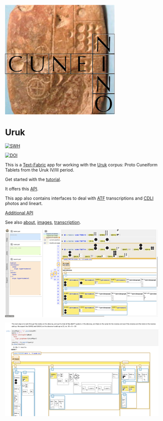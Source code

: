 ![logo](code/static/logo.png)

# Uruk

[![SWH](https://archive.softwareheritage.org/badge/origin/https://github.com/annotation/app-uruk/)](https://archive.softwareheritage.org/browse/origin/https://github.com/annotation/app-uruk/)

[![DOI](https://zenodo.org/badge/161639327.svg)](https://zenodo.org/badge/latestdoi/161639327)

This is a
[Text-Fabric](https://github.com/annotation/text-fabric) app
for working with the
[Uruk](https://github.com/Nino-cunei/uruk) corpus: Proto Cuneiform Tablets from the Uruk IV/III period.

Get started with the
[tutorial](https://nbviewer.jupyter.org/github/annotation/tutorials/blob/master/uruk/start.ipynb).

It offers this [API](https://annotation.github.io/text-fabric/tf/cheatsheet.html).

This app also contains interfaces to deal with
[ATF](http://oracc.museum.upenn.edu/doc/help/editinginatf/primer/inlinetutorial/index.html)
transcriptions and
[CDLI](https://cdli.ucla.edu)
photos and lineart.

[Additional API](api.md)

See also
[about](https://github.com/Nino-cunei/uruk/blob/master/docs/about.md),
[images](https://github.com/Nino-cunei/uruk/blob/master/docs/images.md),
[transcription](https://github.com/Nino-cunei/uruk/blob/master/docs/transcription.md).

![shot](images/shot.png)

![jup](images/jup.png)
